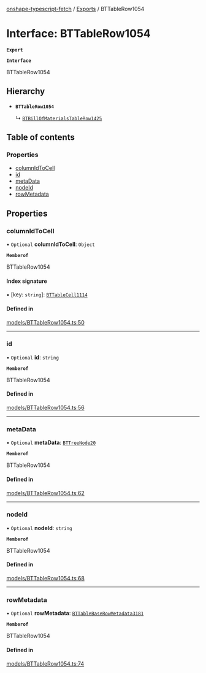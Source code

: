 [onshape-typescript-fetch](../README.md) / [Exports](../modules.md) / BTTableRow1054

# Interface: BTTableRow1054

**`Export`**

**`Interface`**

BTTableRow1054

## Hierarchy

- **`BTTableRow1054`**

  ↳ [`BTBillOfMaterialsTableRow1425`](BTBillOfMaterialsTableRow1425.md)

## Table of contents

### Properties

- [columnIdToCell](BTTableRow1054.md#columnidtocell)
- [id](BTTableRow1054.md#id)
- [metaData](BTTableRow1054.md#metadata)
- [nodeId](BTTableRow1054.md#nodeid)
- [rowMetadata](BTTableRow1054.md#rowmetadata)

## Properties

### columnIdToCell

• `Optional` **columnIdToCell**: `Object`

**`Memberof`**

BTTableRow1054

#### Index signature

▪ [key: `string`]: [`BTTableCell1114`](BTTableCell1114.md)

#### Defined in

[models/BTTableRow1054.ts:50](https://github.com/toebes/onshape-typescript-fetch/blob/3e11ae1/models/BTTableRow1054.ts#L50)

___

### id

• `Optional` **id**: `string`

**`Memberof`**

BTTableRow1054

#### Defined in

[models/BTTableRow1054.ts:56](https://github.com/toebes/onshape-typescript-fetch/blob/3e11ae1/models/BTTableRow1054.ts#L56)

___

### metaData

• `Optional` **metaData**: [`BTTreeNode20`](BTTreeNode20.md)

**`Memberof`**

BTTableRow1054

#### Defined in

[models/BTTableRow1054.ts:62](https://github.com/toebes/onshape-typescript-fetch/blob/3e11ae1/models/BTTableRow1054.ts#L62)

___

### nodeId

• `Optional` **nodeId**: `string`

**`Memberof`**

BTTableRow1054

#### Defined in

[models/BTTableRow1054.ts:68](https://github.com/toebes/onshape-typescript-fetch/blob/3e11ae1/models/BTTableRow1054.ts#L68)

___

### rowMetadata

• `Optional` **rowMetadata**: [`BTTableBaseRowMetadata3181`](BTTableBaseRowMetadata3181.md)

**`Memberof`**

BTTableRow1054

#### Defined in

[models/BTTableRow1054.ts:74](https://github.com/toebes/onshape-typescript-fetch/blob/3e11ae1/models/BTTableRow1054.ts#L74)
